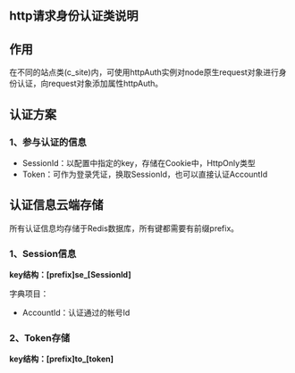http请求身份认证类说明
---
## 作用
在不同的站点类(c_site)内，可使用httpAuth实例对node原生request对象进行身份认证，向request对象添加属性httpAuth。




## 认证方案
### 1、参与认证的信息
* SessionId：以配置中指定的key，存储在Cookie中，HttpOnly类型
* Token：可作为登录凭证，换取SessionId，也可以直接认证AccountId

## 认证信息云端存储

所有认证信息均存储于Redis数据库，所有键都需要有前缀prefix。

### 1、Session信息
**key结构：[prefix]se_[SessionId]**

字典项目：
* AccountId：认证通过的帐号Id

### 2、Token存储
**key结构：[prefix]to_[token]**

